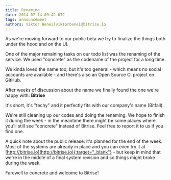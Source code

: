 ```yaml
---
title: Renaming
date: 2014-07-14 09:42 UTC
tags: announcement
authors: Viktor Benei|viktorbenei@bitrise.io
---
```


As we're moving forward to our public beta we try to finalize the things both
under the hood and on the UI.

One of the major remaining tasks on our todo list was the renaming of the service.
We used "concrete" as the codename of the project for a long time.

We kinda loved the name too, but it's too general - which means no social
accounts are available - and there's also an Open Source CI project on GitHub.

After weeks of discussion about the name we finally found the one we're happy with: **Bitrise**

It's short, it's "techy" and it perfectly fits with our company's name (Bitfall).

We're still cleaning up our codes and doing the renaming. We hope to finish
it during the week - in the meantime there might be some places where you'll
still see "concrete" instead of Bitrise. Feel free to report it to us if you find one.

A quick note about the public release:
it's planned for the end of the week. Most of the systems are already in
place and you can even try it at [http://bitrise.io](http://bitrise.io){:target="_blank"} - but
keep in mind that we're in the middle of a final system revision and so
things might broke during the week.

Farewell to concrete and welcome to Bitrise!
